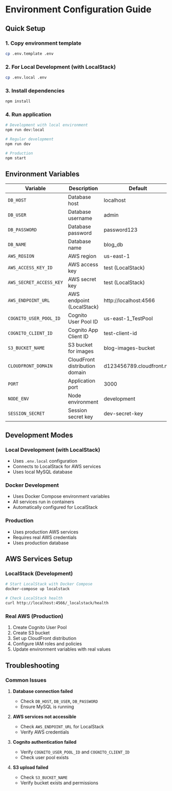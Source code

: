 # Environment Configuration Guide

## Quick Setup

### 1. Copy environment template
```bash
cp .env.template .env
```

### 2. For Local Development (with LocalStack)
```bash
cp .env.local .env
```

### 3. Install dependencies
```bash
npm install
```

### 4. Run application
```bash
# Development with local environment
npm run dev:local

# Regular development
npm run dev

# Production
npm start
```

## Environment Variables

| Variable | Description | Default | Required |
|----------|-------------|---------|----------|
| `DB_HOST` | Database host | localhost | ✅ |
| `DB_USER` | Database username | admin | ✅ |
| `DB_PASSWORD` | Database password | password123 | ✅ |
| `DB_NAME` | Database name | blog_db | ✅ |
| `AWS_REGION` | AWS region | us-east-1 | ✅ |
| `AWS_ACCESS_KEY_ID` | AWS access key | test (LocalStack) | ✅ |
| `AWS_SECRET_ACCESS_KEY` | AWS secret key | test (LocalStack) | ✅ |
| `AWS_ENDPOINT_URL` | AWS endpoint (LocalStack) | http://localhost:4566 | ❌ |
| `COGNITO_USER_POOL_ID` | Cognito User Pool ID | us-east-1_TestPool | ✅ |
| `COGNITO_CLIENT_ID` | Cognito App Client ID | test-client-id | ✅ |
| `S3_BUCKET_NAME` | S3 bucket for images | blog-images-bucket | ✅ |
| `CLOUDFRONT_DOMAIN` | CloudFront distribution domain | d123456789.cloudfront.net | ✅ |
| `PORT` | Application port | 3000 | ❌ |
| `NODE_ENV` | Node environment | development | ❌ |
| `SESSION_SECRET` | Session secret key | dev-secret-key | ✅ |

## Development Modes

### Local Development (with LocalStack)
- Uses `.env.local` configuration
- Connects to LocalStack for AWS services
- Uses local MySQL database

### Docker Development
- Uses Docker Compose environment variables
- All services run in containers
- Automatically configured for LocalStack

### Production
- Uses production AWS services
- Requires real AWS credentials
- Uses production database

## AWS Services Setup

### LocalStack (Development)
```bash
# Start LocalStack with Docker Compose
docker-compose up localstack

# Check LocalStack health
curl http://localhost:4566/_localstack/health
```

### Real AWS (Production)
1. Create Cognito User Pool
2. Create S3 bucket
3. Set up CloudFront distribution
4. Configure IAM roles and policies
5. Update environment variables with real values

## Troubleshooting

### Common Issues

1. **Database connection failed**
   - Check `DB_HOST`, `DB_USER`, `DB_PASSWORD`
   - Ensure MySQL is running

2. **AWS services not accessible**
   - Check `AWS_ENDPOINT_URL` for LocalStack
   - Verify AWS credentials

3. **Cognito authentication failed**
   - Verify `COGNITO_USER_POOL_ID` and `COGNITO_CLIENT_ID`
   - Check user pool exists

4. **S3 upload failed**
   - Check `S3_BUCKET_NAME`
   - Verify bucket exists and permissions
